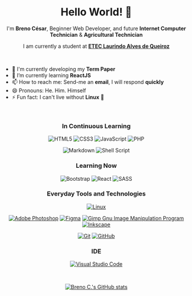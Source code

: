 <h1 align="center">Hello World! 👋</h1>

<p align="center">
  I'm <strong>Breno César</strong>, Beginner Web Developer, and future <strong>Internet Computer Technician</strong> & <strong>Agricultural Technician</strong>
</p>
<p align="center">
  I am currently a student at <a href="https://www.cps.sp.gov.br/etecs/etec-laurindo-alves-de-queiroz/" target="_blank"><strong>ETEC Laurindo Alves de Queiroz</strong></a>
</p>

<br>

- 🔭 I'm currently developing my <strong>Term Paper</strong>
- 🌱 I’m currently learning <strong>ReactJS</strong>
- 📫 How to reach me: Send-me an <strong>email</strong>, I will respond <strong>quickly</strong>
- 😄 Pronouns: He. Him. Himself
- ⚡ Fun fact: I can't live without <strong>Linux</strong> :penguin:
<!-- 
🤔 I’m looking for help with ...
💬 Ask me about ...
-->
<br>

<div align="center">
  
  ### In Continuous Learning
  
  ![HTML5](https://img.shields.io/badge/html5-%23E34F26.svg?style=for-the-badge&logo=html5&logoColor=white)
  ![CSS3](https://img.shields.io/badge/css3-%231572B6.svg?style=for-the-badge&logo=css3&logoColor=white)
  ![JavaScript](https://img.shields.io/badge/javascript-%23323330.svg?style=for-the-badge&logo=javascript&logoColor=%23F7DF1E)
  ![PHP](https://img.shields.io/badge/php-%23777BB4.svg?style=for-the-badge&logo=php&logoColor=white)

  ![Markdown](https://img.shields.io/badge/markdown-%23000000.svg?style=for-the-badge&logo=markdown&logoColor=white)
  ![Shell Script](https://img.shields.io/badge/shell_script-%23121011.svg?style=for-the-badge&logo=gnu-bash&logoColor=white)

  ### Learning Now
  
  ![Bootstrap](https://img.shields.io/badge/bootstrap-%23563D7C.svg?style=for-the-badge&logo=bootstrap&logoColor=white)
  ![React](https://img.shields.io/badge/react-%2320232a.svg?style=for-the-badge&logo=react&logoColor=%2361DAFB)
  ![SASS](https://img.shields.io/badge/SASS-hotpink.svg?style=for-the-badge&logo=SASS&logoColor=white)

  ### Everyday Tools and Technologies
  
  [![Linux](https://img.shields.io/badge/Linux-FCC624?style=for-the-badge&logo=linux&logoColor=black)](https://www.linux.org/)
  
  [![Adobe Photoshop](https://img.shields.io/badge/adobephotoshop-%2331A8FF.svg?style=for-the-badge&logo=adobephotoshop&logoColor=white)](https://www.adobe.com/products/photoshop.html)
  [![Figma](https://img.shields.io/badge/figma-%23F24E1E.svg?style=for-the-badge&logo=figma&logoColor=white)](https://www.figma.com/)
  [![Gimp Gnu Image Manipulation Program](https://img.shields.io/badge/Gimp-657D8B?style=for-the-badge&logo=gimp&logoColor=FFFFFF)](https://www.gimp.org/)
  [![Inkscape](https://img.shields.io/badge/Inkscape-e0e0e0?style=for-the-badge&logo=inkscape&logoColor=080A13)](https://inkscape.org/)
  
  [![Git](https://img.shields.io/badge/git-%23F05033.svg?style=for-the-badge&logo=git&logoColor=white)](https://git-scm.com/)
  [![GitHub](https://img.shields.io/badge/github-%23121011.svg?style=for-the-badge&logo=github&logoColor=white)](https://github.com/)
  
  ### IDE
  
  [![Visual Studio Code](https://img.shields.io/badge/Visual%20Studio%20Code-0078d7.svg?style=for-the-badge&logo=visual-studio-code&logoColor=white)](https://code.visualstudio.com/)
  
</div>

<br>

<div align="center">
  
  [![Breno C.'s GitHub stats](https://github-readme-stats.vercel.app/api?username=BrenoC616&show_icons=true&theme=dracula&include_all_commits=true&border_color=30363d&bg_color=0d1117&title_color=56a2fa&icon_color=484f58&border_radius=7&hide=contribs,prs)](https://brenoc616.github.io) 
  
</div>
